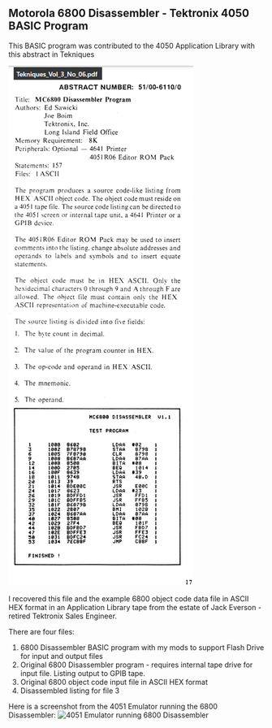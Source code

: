 Motorola 6800 Disassembler - Tektronix 4050 BASIC Program
-------------

This BASIC program was contributed to the 4050 Application Library with this abstract in Tekniques

![MC6800 Disassembler abstract](./MC6800%20Disassembler%20Program%20abstract.png)

I recovered this file and the example 6800 object code data file in ASCII HEX format in an Application Library tape from the estate of Jack Everson - retired Tektronix Sales Engineer.

There are four files:

1. 6800 Disassembler BASIC program with my mods to support Flash Drive for input and output files
2. Original 6800 Disassembler program - requires internal tape drive for input file.  Listing output to GPIB tape.
3. Original 6800 object code input file in ASCII HEX format
4. Disassembled listing for file 3

Here is a screenshot from the 4051 Emulator running the 6800 Disassembler:
![4051 Emulator running 6800 Disassembler](./https://github.com/mmcgraw74/Tektronix-4051-4052-4054-Program-Files/blob/master/6800%20Disassembler/4051%20Emulator%20running%206800%20Disassembler.png)
